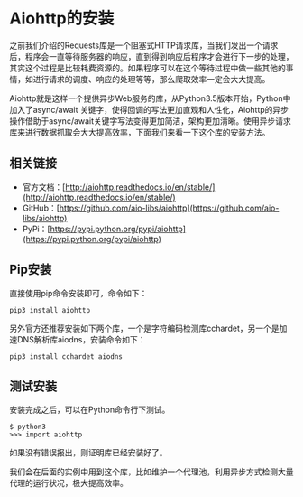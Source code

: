 # Aiohttp的安装

之前我们介绍的Requests库是一个阻塞式HTTP请求库，当我们发出一个请求后，程序会一直等待服务器的响应，直到得到响应后程序才会进行下一步的处理，其实这个过程是比较耗费资源的。如果程序可以在这个等待过程中做一些其他的事情，如进行请求的调度、响应的处理等等，那么爬取效率一定会大大提高。

Aiohttp就是这样一个提供异步Web服务的库，从Python3.5版本开始，Python中加入了async/await 关键字，使得回调的写法更加直观和人性化，Aiohttp的异步操作借助于async/await关键字写法变得更加简洁，架构更加清晰。使用异步请求库来进行数据抓取会大大提高效率，下面我们来看一下这个库的安装方法。

## 相关链接

* 官方文档：[http://aiohttp.readthedocs.io/en/stable/](http://aiohttp.readthedocs.io/en/stable/)
* GitHub：[https://github.com/aio-libs/aiohttp](https://github.com/aio-libs/aiohttp)
* PyPi：[https://pypi.python.org/pypi/aiohttp](https://pypi.python.org/pypi/aiohttp)

## Pip安装

直接使用pip命令安装即可，命令如下：

```
pip3 install aiohttp
```

另外官方还推荐安装如下两个库，一个是字符编码检测库cchardet，另一个是加速DNS解析库aiodns，安装命令如下：

```
pip3 install cchardet aiodns
```

## 测试安装

安装完成之后，可以在Python命令行下测试。

```
$ python3
>>> import aiohttp
```

如果没有错误报出，则证明库已经安装好了。

我们会在后面的实例中用到这个库，比如维护一个代理池，利用异步方式检测大量代理的运行状况，极大提高效率。

